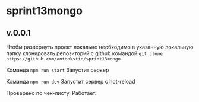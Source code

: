# sprint13mongo

## v.0.0.1

Чтобы развернуть проект локально необходимо в указанную локальную папку
клонировать репозиторий с github командой 
`git clone https://github.com/antonkstin/sprint13mongo`

Команда 
`npm run start`
Запустит сервер

Команда
`npm run dev`
Запустит сервер с hot-reload

Проверено по чек-листу. Работает.
